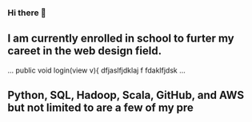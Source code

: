 ### Hi there 👋
## I am currently enrolled in school to furter my careet in the web design field.

>
...
public void login(view v){
dfjaslfjdklaj
f
fdaklfjdsk
...
>
 ## Python, SQL, Hadoop, Scala, GitHub, and AWS but not limited to are a few of my pre

